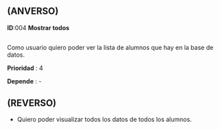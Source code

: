 ## (ANVERSO)

**ID**:004 **Mostrar todos**

##

Como usuario quiero poder ver la lista de alumnos que hay en la base de datos.

**Prioridad** : 4

**Depende** : -

##

## (REVERSO)

* Quiero poder visualizar todos los datos de todos los alumnos.


